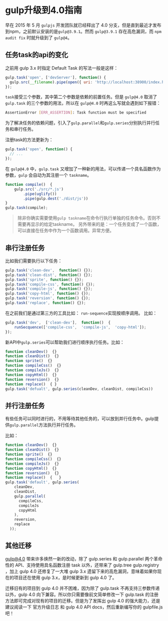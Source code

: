 # gulp升级到4.0指南

早在 2015 年 5 月 `gulpjs` 开发团队就已经释出了 4.0 分支，但是直到最近才发布到npm，之前默认安装的是`gulp@3.9.1`。然而 `gulp@3.9.1` 存在高危漏洞，而 `npm audit fix` 时就升级到了 `gulp@4`。

## 任务task的api的变化

之前用 gulp 3.x 时指定 Default Task 的写法一般是这样：

```js
gulp.task('open', ['devServer'], function() {
  gulp.src(__filename).pipe(open({ uri: 'http://localhost:38900/index.html' }));
});
```

`task`接受三个参数，其中第二个参数是依赖的前置任务。但是 `gulp@4.0` 取消了 `gulp.task` 的三个参数的用法，所以在 `gulp@4.0` 时再这么写就会遇到如下报错：

```sh
AssertionError [ERR_ASSERTION]: Task function must be specified
```

为了解决任务的依赖问题，引入了`gulp.parallel`和`gulp.series`分别执行并行任务和串行任务。

注册task的方法更新为：

```js
gulp.task('open', function() {
  // ...
});
```

在 `gulp@4.0` 中，`gulp.task` 又增加了一种新的用法，可以传递一个具名函数作为参数，`gulp` 会自动为其注册一个 `taskname`。

```js
function compile()  {
    gulp.src('./src/*.js')
        .pipe(uglify())
        .pipe(gulp.dest('./dist/js'))
}
gulp.task(compile);
```

> 除非你确实需要使用`gulp taskname`在命令行执行单独的任务命令。否则不需要再显示的给定taskname。
> 另外带来的是：一个任务变成了一个函数，可以直接在任务中作为一个函数调用。异常方便。

## 串行注册任务

比如我们需要执行以下任务：

```js
gulp.task('clean-dev',  function() {});
gulp.task('clean-dist', function() {});
gulp.task('sprite', function() {});
gulp.task('compile-css', function() {});
gulp.task('compile-js', function() {});
gulp.task('copy-html', function() {});
gulp.task('reversion', function() {});
gulp.task('replace', function() {});
```

在之前我们是通过第三方的工具比如： `run-sequence`实现按顺序调用。
比如：

```js
gulp.task('dev',  ['clean-dev'],  function()  {
    runSecquence(['compile-css',  'compile-js',  'copy-html']);
});
```

新API中`gulp.series`可以帮助我们进行顺序执行任务。比如：

```js
function cleanDev()  {}
function cleanDist()  {}
function sprite()  {}
function compileCss()  {}
function compileJs()  {}
function copyHtml()  {}
function reversion()  {}
function replace()  { }
gulp.task('defualt', gulp.series(cleanDev, cleanDist, compileCss))
```

## 并行注册任务

有些任务可以同时进行的，不用等待其他任务的，可以放到并行任务中。gulp提供`gulp.parallel`方法执行并行任务。

比如：

```js
function cleanDev()  {}
function cleanDist()  {}
function sprite()  {}
function compileCss()  {}
function compileJs()  {}
function copyHtml()  {}
function reversion()  {}
function replace()  {   }
gulp.task('default', gulp.series(
    cleanDev,
    cleanDist,
    gulp.parallel(
      compileCss,
      compileJs
      copyHtml
    ),
    reversion,
    replace
  ));
```

## 其他迁移

gulp@4.0 带来许多焕然一新的改动，除了 gulp.series 和 gulp.parallel 两个革命性的 API、支持使用具名函数注册 task 以外，还带来了 gulp.tree gulp.registry ，加上 gulp 4.0 还修复了一大堆 gulp 3.x 遗留下来的高危漏洞，意味着如果你现在的项目还在使用 gulp 3.x，是时候更新到 gulp 4.0 了。

迁移旧有的项目到 gulp 4.0 并不困难，因为除了 gulp.task 不再支持三参数传递以外，gulp 4.0 向下兼容。所以你只需要像前文简单修改一下 gulp.task 的注册方法即可完成对现有的项目的迁移。但是为了发挥出 gulp 4.0 的强大能力，还是建议阅读一下 官方升级日志 和 gulp 4.0 API docs，然后重新编写你的 gulpfile.js 吧！
